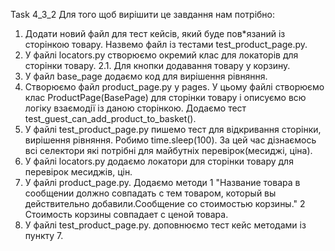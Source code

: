 ﻿Task 4_3_2 
Для того щоб вирішити це завдання нам потрібно:
1. Додати новий файл для тест кейсів, який буде пов*язаний із сторінкою товару. Назвемо файл із тестами test_product_page.py.
2. У файлі locators.py створюємо окремий клас для локаторів для сторінки товару.
   2.1. Для кнопки додавання товару у корзину.
3. У файл base_page додаємо код для вирішення рівняння.
4. Створюємо файл product_page.py у pages. У цьому файлі створюємо клас ProductPage(BasePage) для сторінки товару
   і описуємо всю логіку взаємодії із даною сторінкою. Додаємо тест test_guest_can_add_product_to_basket().
5. У файлі test_product_page.py пишемо тест для відкривання сторінки, вирішення рівняння. Робимо time.sleep(100). За цей час дізнаємось 
   всі селектори які потрібні для майбутніх перевірок(месиджі, ціна).
6. У файлі locators.py додаємо локатори для сторінки товару для перевірок месиджів, цін.
7. У файлі product_page.py. Додаємо методи
      1 "Название товара в сообщении должно совпадать с тем товаром, который вы действительно добавили.Сообщение со стоимостью корзины."
      2 Стоимость корзины совпадает с ценой товара.
8. У файлі test_product_page.py. доповнюємо тест кейс методами із пункту 7.
